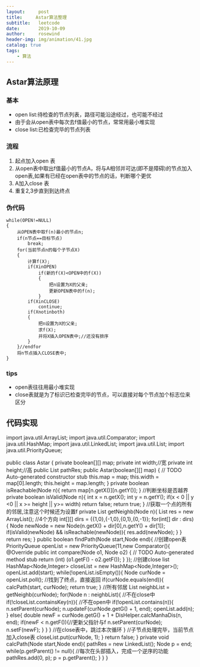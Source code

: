```yaml
---
layout:     post
title:     Astar算法整理
subtitle:   leetcode
date:       2019-10-09
author:     rosewind
header-img: img/animation/41.jpg
catalog: true
tags:
    - 算法
---
```


## Astar算法原理

### 基本

- open list:待检查的节点列表，路径可能沿途经过，也可能不经过
- 由于会从open表中每次去f值最小的节点，常常用最小堆实现
- close list:已检查完毕的节点列表

### 流程

1. 起点加入open 表
2. 从open表中取出f值最小的节点A，将与A相邻并可达(即不是障碍)的节点加入open表,如果有已经在open表中的节点的话，判断哪个更优
3. A加入close 表
4. 重复2,3步直到到达终点

### 伪代码

```
while(OPEN!=NULL)
{
    从OPEN表中取f(n)最小的节点n;
    if(n节点==目标节点)
        break;
    for(当前节点n的每个子节点X)
    {
        计算f(X);
        if(XinOPEN)
            if(新的f(X)<OPEN中的f(X))
            {
                把n设置为X的父亲;
                更新OPEN表中的f(n);
            }
        if(XinCLOSE)
            continue;
        if(Xnotinboth)
        {
            把n设置为X的父亲;
            求f(X);
            并将X插入OPEN表中;//还没有排序
        }
    }//endfor
    将n节点插入CLOSE表中;
}
```

### tips

- open表往往用最小堆实现
- close表就是为了标识已检查完毕的节点，可以直接对每个节点加个标志位来区分

## 代码实现
import java.util.ArrayList;
import java.util.Comparator;
import java.util.HashMap;
import java.util.LinkedList;
import java.util.List;
import java.util.PriorityQueue;

public class Astar {
	private boolean[][] map;
	private int width;//宽
	private int height;//高
	public  List<Node> pathRes;
	public Astar(boolean[][] map) {
		// TODO Auto-generated constructor stub
		this.map = map;
		this.width = map[0].length;
		this.height = map.length;
	}
	private boolean isReachable(Node n){
		return map[n.getX()][n.getY()];
	}
	//判断坐标是否越界
	private boolean isValid(Node n){
		int x = n.getX();
		int y = n.getY();
		if(x < 0 || y <0 || x >= height || y>= width) return false;
		return true;
	}
	//获取一个点的所有的邻居,注意这个时候还为设置f
	private List<Node> getNeighb(Node n){
		List<Node> res = new ArrayList<Node>();
		//4个方向
		int[][] dirs = {{1,0},{-1,0},{0,1},{0,-1}};
		for(int[] dir : dirs){
			Node newNode = new Node(n.getX() + dir[0],n.getY() + dir[1]);
			if(isValid(newNode) && isReachable(newNode)){
				res.add(newNode);
			}
		}
		return res;
	}
	public boolean findPath(Node start,Node end){
		//创建open表
		PriorityQueue<Node> openList = new PriorityQueue<Node>(11,new Comparator<Node>(){
			@Override
			public int compare(Node o1, Node o2) {
				// TODO Auto-generated method stub
				return (int) (o1.getF() - o2.getF());
			} 
		});
		//创建close list
		HashMap<Node,Integer> closeList = new HashMap<Node,Integer>();
		openList.add(start);
		while(!openList.isEmpty()){
			Node curNode = openList.poll();
			//找到了终点，直接返回
			if(curNode.equals(end)){
				calcPath(start, curNode);
				return true;
			}
			//所有邻居
			List<Node> neighbList = getNeighb(curNode);
			for(Node n : neighbList){
				//不在close中
				if(!closeList.containsKey(n)){
					//不在open中
					if(!openList.contains(n)){
						n.setParent(curNode);
						n.updateF(curNode.getG() + 1, end);
						openList.add(n);
					}
					else{
						double newF = curNode.getG() + 1 + DisHelper.calcManhaDis(n, end);
						if(newF < n.getF()){//更新父指针与f
							n.setParent(curNode);
							n.setF(newF);
							}
					}
				}
				//在close表中，跳过本次循环
			}
			//子节点处理完毕，当前节点加入close表
			closeList.put(curNode, 1);
		}
		return false;
	}
	private void calcPath(Node start,Node end){
		pathRes = new LinkedList<Node>();
		Node p = end;
		while(p.getParent() != null){
			//每次在头部插入，完成一个逆序的功能
			pathRes.add(0, p);
			p = p.getParent();
		}
	}
}
